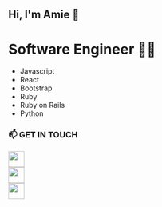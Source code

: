 ## Hi, I'm Amie 👋

# Software Engineer 👩‍💻 
* Javascript
* React
* Bootstrap
* Ruby
* Ruby on Rails
* Python

### 📫 GET IN TOUCH 
<a href="https://www.linkedin.com/in/amie-n-foster/"><img height="32" width="32" src="https://cdn.jsdelivr.net/npm/simple-icons@v6/icons/linkedin.svg"/></a>    
<a href='https://medium.com/@amie.n.foster'><img height="32" width="32" src="https://cdn.jsdelivr.net/npm/simple-icons@v6/icons/medium.svg" /></a>    
<a href='mailto:amie.n.foster@gmail.com'><img height="32" width="32" src="https://cdn.jsdelivr.net/npm/simple-icons@v6/icons/gmail.svg" /></a>


